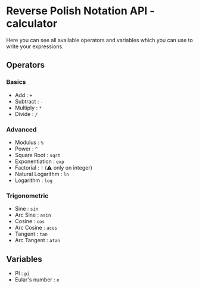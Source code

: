 # Reverse Polish Notation API - calculator

Here you can see all available operators and variables which you can use to write your expressions.

## Operators

### Basics

- Add : `+`
- Subtract : `-`
- Multiply : `*`
- Divide : `/`


### Advanced

- Modulus : `%`
- Power : `^`
- Square Root : `sqrt`
- Exponentiation : `exp`
- Factorial : `!` (⚠️ only on integer)
- Natural Logarithm : `ln`
- Logarithm : `log`

### Trigonometric

- Sine : `sin`
- Arc Sine : `asin`
- Cosine : `cos`
- Arc Cosine : `acos`
- Tangent : `tan`
- Arc Tangent : `atan`

## Variables

- PI : `pi`
- Eular's number : `e`
